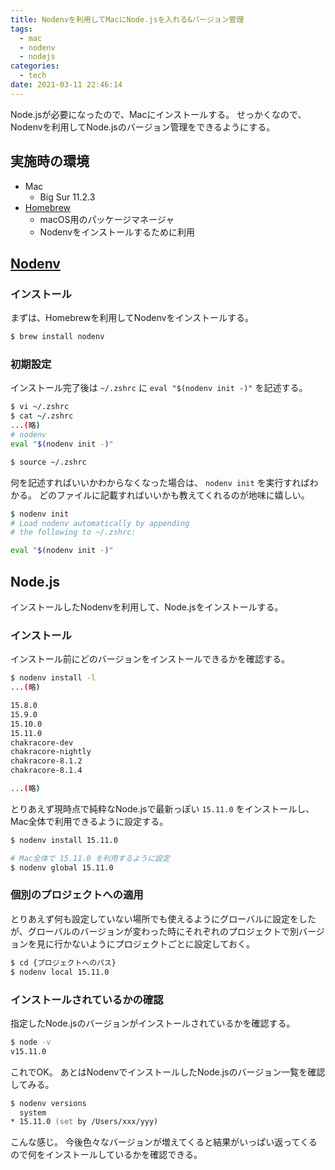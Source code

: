 ```yaml
---
title: Nodenvを利用してMacにNode.jsを入れる&バージョン管理
tags:
  - mac
  - nodenv
  - nodejs
categories:
  - tech
date: 2021-03-11 22:46:14
---
```



Node.jsが必要になったので、Macにインストールする。
せっかくなので、Nodenvを利用してNode.jsのバージョン管理をできるようにする。

## 実施時の環境
- Mac
  -  Big Sur 11.2.3
- [Homebrew](https://brew.sh/index_ja)
  -  macOS用のパッケージマネージャ
  -  Nodenvをインストールするために利用

## [Nodenv](https://github.com/nodenv/nodenv)

### インストール
まずは、Homebrewを利用してNodenvをインストールする。

```zsh
$ brew install nodenv
```

### 初期設定
インストール完了後は `~/.zshrc` に `eval "$(nodenv init -)"` を記述する。

```zsh
$ vi ~/.zshrc
$ cat ~/.zshrc
...(略)
# nodenv
eval "$(nodenv init -)"

$ source ~/.zshrc
```

何を記述すればいいかわからなくなった場合は、 `nodenv init` を実行すればわかる。
どのファイルに記載すればいいかも教えてくれるのが地味に嬉しい。

```zsh
$ nodenv init
# Load nodenv automatically by appending
# the following to ~/.zshrc:

eval "$(nodenv init -)"
```

## Node.js
インストールしたNodenvを利用して、Node.jsをインストールする。

### インストール
インストール前にどのバージョンをインストールできるかを確認する。

```zsh
$ nodenv install -l
...(略)

15.8.0
15.9.0
15.10.0
15.11.0
chakracore-dev
chakracore-nightly
chakracore-8.1.2
chakracore-8.1.4

...(略)
```

とりあえず現時点で純粋なNode.jsで最新っぽい `15.11.0` をインストールし、Mac全体で利用できるように設定する。

```zsh
$ nodenv install 15.11.0

# Mac全体で 15.11.0 を利用するように設定
$ nodenv global 15.11.0
```

### 個別のプロジェクトへの適用
とりあえず何も設定していない場所でも使えるようにグローバルに設定をしたが、グローバルのバージョンが変わった時にそれぞれのプロジェクトで別バージョンを見に行かないようにプロジェクトごとに設定しておく。

```zsh
$ cd {プロジェクトへのパス}
$ nodenv local 15.11.0
```

### インストールされているかの確認
指定したNode.jsのバージョンがインストールされているかを確認する。

```zsh
$ node -v
v15.11.0
```

これでOK。
あとはNodenvでインストールしたNode.jsのバージョン一覧を確認してみる。

```zsh
$ nodenv versions
  system
* 15.11.0 (set by /Users/xxx/yyy)
```

こんな感じ。
今後色々なバージョンが増えてくると結果がいっぱい返ってくるので何をインストールしているかを確認できる。
